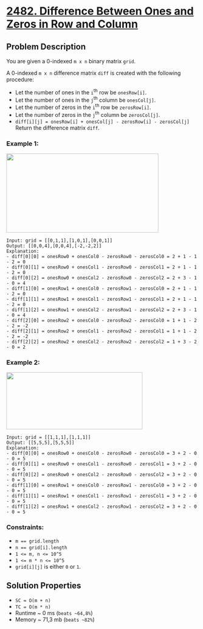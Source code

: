 # [2482. Difference Between Ones and Zeros in Row and Column](https://leetcode.com/problems/difference-between-ones-and-zeros-in-row-and-column/description)

## Problem Description

You are given a 0-indexed `m x n` binary matrix `grid`.

A 0-indexed `m x n` difference matrix `diff` is created with the following procedure:

* Let the number of ones in the `i`<sup>th</sup> row be `onesRow[i]`.
* Let the number of ones in the `j`<sup>th</sup> column be `onesCol[j]`.
* Let the number of zeros in the `i`<sup>th</sup> row be `zerosRow[i]`.
* Let the number of zeros in the `j`<sup>th</sup> column be `zerosCol[j]`.
* `diff[i][j] = onesRow[i] + onesCol[j] - zerosRow[i] - zerosCol[j]`
Return the difference matrix `diff`.



### Example 1:

<img src="https://assets.leetcode.com/uploads/2022/11/06/image-20221106171729-5.png" style="width: 400px; height: 208px;">

```
Input: grid = [[0,1,1],[1,0,1],[0,0,1]]
Output: [[0,0,4],[0,0,4],[-2,-2,2]]
Explanation:
- diff[0][0] = onesRow0 + onesCol0 - zerosRow0 - zerosCol0 = 2 + 1 - 1 - 2 = 0
- diff[0][1] = onesRow0 + onesCol1 - zerosRow0 - zerosCol1 = 2 + 1 - 1 - 2 = 0
- diff[0][2] = onesRow0 + onesCol2 - zerosRow0 - zerosCol2 = 2 + 3 - 1 - 0 = 4
- diff[1][0] = onesRow1 + onesCol0 - zerosRow1 - zerosCol0 = 2 + 1 - 1 - 2 = 0
- diff[1][1] = onesRow1 + onesCol1 - zerosRow1 - zerosCol1 = 2 + 1 - 1 - 2 = 0
- diff[1][2] = onesRow1 + onesCol2 - zerosRow1 - zerosCol2 = 2 + 3 - 1 - 0 = 4
- diff[2][0] = onesRow2 + onesCol0 - zerosRow2 - zerosCol0 = 1 + 1 - 2 - 2 = -2
- diff[2][1] = onesRow2 + onesCol1 - zerosRow2 - zerosCol1 = 1 + 1 - 2 - 2 = -2
- diff[2][2] = onesRow2 + onesCol2 - zerosRow2 - zerosCol2 = 1 + 3 - 2 - 0 = 2
```
### Example 2:

<img src="https://assets.leetcode.com/uploads/2022/11/06/image-20221106171747-6.png" style="width: 358px; height: 150px;">

```
Input: grid = [[1,1,1],[1,1,1]]
Output: [[5,5,5],[5,5,5]]
Explanation:
- diff[0][0] = onesRow0 + onesCol0 - zerosRow0 - zerosCol0 = 3 + 2 - 0 - 0 = 5
- diff[0][1] = onesRow0 + onesCol1 - zerosRow0 - zerosCol1 = 3 + 2 - 0 - 0 = 5
- diff[0][2] = onesRow0 + onesCol2 - zerosRow0 - zerosCol2 = 3 + 2 - 0 - 0 = 5
- diff[1][0] = onesRow1 + onesCol0 - zerosRow1 - zerosCol0 = 3 + 2 - 0 - 0 = 5
- diff[1][1] = onesRow1 + onesCol1 - zerosRow1 - zerosCol1 = 3 + 2 - 0 - 0 = 5
- diff[1][2] = onesRow1 + onesCol2 - zerosRow1 - zerosCol2 = 3 + 2 - 0 - 0 = 5
```

### Constraints:

* `m == grid.length`
* `n == grid[i].length`
* `1 <= m, n <= 10^5`
* `1 <= m * n <= 10^5`
* `grid[i][j]` is either `0` or `1`.


## Solution Properties
* `SC = O(m + n)`
* `TC = O(m * n)`
* Runtime ~ 0 ms (`beats ~64,8%`)
* Memory ~ 71,3 mb (`beats ~82%`)
